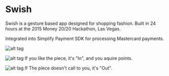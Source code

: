 # Swish
Swish is a gesture based app designed for shopping fashion. Built in 24 hours at the 2015 Money 20/20 Hackathon, Las Vegas.

Integrated into Simplify Payment SDK for processing Mastercard payments.

![alt tag](/../master/Screenshots/Screenshot1.jpg?raw=true "Idle")

![alt tag](/../master/Screenshots/Screenshot3.jpg?raw=true "In")
If you like the piece, it's "In", and you aquire points.

![alt tag](/../master/Screenshots/Screenshot2.jpg?raw=true "Out")
If The piece doesn't call to you, it's "Out".
